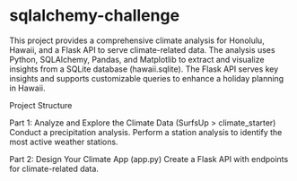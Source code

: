 # sqlalchemy-challenge

This project provides a comprehensive climate analysis for Honolulu, Hawaii, and a Flask API to serve climate-related data. The analysis uses Python, SQLAlchemy, Pandas, and Matplotlib to extract and visualize insights from a SQLite database (hawaii.sqlite). The Flask API serves key insights and supports customizable queries to enhance a holiday planning in Hawaii.

Project Structure


Part 1: Analyze and Explore the Climate Data (SurfsUp > climate_starter)
Conduct a precipitation analysis.
Perform a station analysis to identify the most active weather stations.


Part 2: Design Your Climate App (app.py)
Create a Flask API with endpoints for climate-related data.
